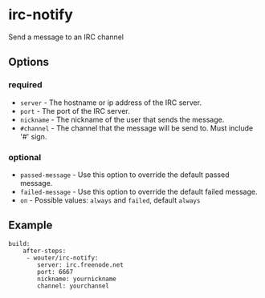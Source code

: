 # irc-notify

Send a message to an IRC channel

## Options

### required

* `server` - The hostname or ip address of the IRC server.
* `port` - The port of the IRC server.
* `nickname` - The nickname of the user that sends the message.
* `#channel` - The channel that the message will be send to. Must include '#' sign.

### optional

* `passed-message` - Use this option to override the default passed message.
* `failed-message` -  Use this option to override the default failed message.
* `on` - Possible values: `always` and `failed`, default `always`

## Example


    build:
        after-steps:
         - wouter/irc-notify:
            server: irc.freenode.net
            port: 6667
            nickname: yournickname
            channel: yourchannel

